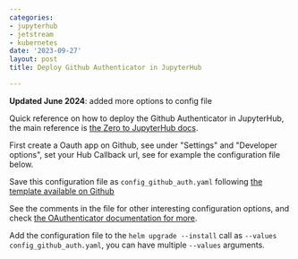 ```yaml
---
categories:
- jupyterhub
- jetstream
- kubernetes
date: '2023-09-27'
layout: post
title: Deploy Github Authenticator in JupyterHub

---
```


**Updated June 2024**: added more options to config file

Quick reference on how to deploy the Github Authenticator in JupyterHub,
the main reference is [the Zero to JupyterHub docs](https://z2jh.jupyter.org/en/latest/administrator/authentication.html#github).

First create a Oauth app on Github, see under "Settings" and "Developer options", set your Hub Callback url, see for example the configuration file below.

Save this configuration file as `config_github_auth.yaml` following [the template available on Github](https://github.com/zonca/jupyterhub-deploy-kubernetes-jetstream/blob/master/github/config_github.yaml)

See the comments in the file for other interesting configuration options, and check [the OAuthenticator documentation for more](https://oauthenticator.readthedocs.io/en/latest/reference/api/gen/oauthenticator.github.html#module-oauthenticator.github).

Add the configuration file to the `helm upgrade --install` call as `--values config_github_auth.yaml`, you can have multiple `--values` arguments.
